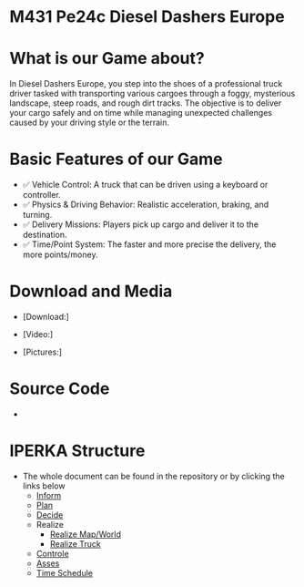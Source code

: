 # M431 Pe24c Diesel Dashers Europe

# What is our Game about?
 
 In Diesel Dashers Europe, you step into the shoes of a professional truck driver tasked with transporting various cargoes through a foggy, mysterious landscape, steep roads, and rough dirt tracks. The objective is to deliver your cargo safely and on time while 
 managing unexpected challenges caused by your driving style or the terrain.
 
# Basic Features of our Game

- ✅ Vehicle Control: A truck that can be driven using a keyboard or controller.  
- ✅ Physics & Driving Behavior: Realistic acceleration, braking, and turning.  
- ✅ Delivery Missions: Players pick up cargo and deliver it to the destination.  
- ✅ Time/Point System: The faster and more precise the delivery, the more points/money.  

# Download and Media

* [Download:]
  
* [Video:]

* [Pictures:]



# Source Code

*

# IPERKA Structure

* The whole document can be found in the repository or by clicking the links below
  * [Inform](https://github.com/Jann08/m431_pe24c_Diesel_Dashers_Europe/blob/main/Planning/01_Inform.md)
  * [Plan](https://github.com/Jann08/m431_pe24c_Diesel_Dashers_Europe/blob/main/Planning/02_Plan.md)
  * [Decide](https://github.com/Jann08/m431_pe24c_Diesel_Dashers_Europe/blob/main/Planning/03_Decide.md)
  * Realize
    * [Realize Map/World](https://github.com/Jann08/m431_pe24c_Diesel_Dashers_Europe/blob/main/Planning/04_Realize_Map.md)
    * [Realize Truck](https://github.com/Jann08/m431_pe24c_Diesel_Dashers_Europe/blob/main/Planning/04_Realize_Truck.md)
  * [Controle](https://github.com/Jann08/m431_pe24c_Diesel_Dashers_Europe/blob/main/Planning/05_Control)
  * [Asses](https://github.com/Jann08/m431_pe24c_Diesel_Dashers_Europe/blob/main/Planning/06_Assess)
  * [Time Schedule](https://github.com/Jann08/m431_pe24c_Diesel_Dashers_Europe/blob/main/Planning/Time_Schedule.md)


